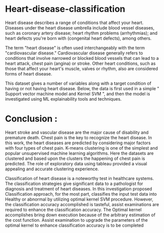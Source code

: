 # Heart-disease-classification

Heart disease describes a range of conditions that affect your heart. Diseases under the heart disease umbrella include blood vessel diseases, such as coronary artery disease; heart rhythm problems (arrhythmias); and heart defects you're born with (congenital heart defects), among others.

The term "heart disease" is often used interchangeably with the term "cardiovascular disease." Cardiovascular disease generally refers to conditions that involve narrowed or blocked blood vessels that can lead to a heart attack, chest pain (angina) or stroke. Other heart conditions, such as those that affect your heart's muscle, valves or rhythm, also are considered forms of heart disease.

This dataset gives a number of variables along with a target condition of having or not having heart disease. Below, the data is first used in a simple " Support vector machine model and Kernel SVM ", and then the model is investigated using ML explainability tools and techniques.

# Conclusion :

Heart stroke and vascular disease are the major cause of disability and premature death. Chest pain is the key to recognize the heart disease. In this work, the heart diseases are predicted by considering major factors with four types of chest pain. K-means clustering is one of the simplest and popular unsupervised machine learning algorithms. Here the datasets are clustered and based upon the clusters the happening of chest pain is predicted. The role of exploratory data using tableau provided a visual appealing and accurate clustering experience.

Classification of heart disease is a noteworthy test in healthcare systems. The classification strategies give significant data to a pathologist for diagnosis and treatment of heart diseases. In this investigation proposed Classification approach, for the most part, classifies the input test data into Healthy or abnormal by utilizing optimal kernel SVM procedure. However, the classification accuracy accomplished is tasteful, assist examinations are required to enhance the classification accuracy. The Optimal kernel accomplishes bring down execution because of the arbitrary estimation of the cost function. Assist examination to upgrade the parameters of the optimal kernel to enhance classification accuracy is to be completed

